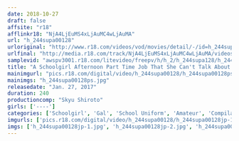 ```yaml
---
date: 2018-10-27
draft: false
affsite: "r18"
afflinkr18: "NjA4LjEuMS4xLjAuMC4wLjAuMA"
url: "h_244supa00128"
urloriginal: "http://www.r18.com/videos/vod/movies/detail/-/id=h_244supa00128"
urlfinal: "http://media.r18.com/track/NjA4LjEuMS4xLjAuMC4wLjAuMA/videos/vod/movies/detail/-/id=h_244supa00128"
samplevid: "awspv3001.r18.com/litevideo/freepv/h/h_2/h_244supa128/h_244supa128_dmb_w.mp4"
title: "A Schoolgirl Afternoon Part Time Job That She Can't Talk About with Her Parents Or Anyone At School Super Best 2 4 Hours Special!!"
mainimgurl: "pics.r18.com/digital/video/h_244supa00128/h_244supa00128ps.jpg"
mainimgs: "h_244supa00128ps.jpg"
releasedate: "Jan. 27, 2017"
duration: 240
productioncomp: "Skyu Shiroto"
girls: ['----']
categories: ['Schoolgirl', 'Gal', 'School Uniform', 'Amateur', 'Compilation', 'Over 4 Hours', 'Hi-Def']
imgurls: ['pics.r18.com/digital/video/h_244supa00128/h_244supa00128jp-1.jpg', 'pics.r18.com/digital/video/h_244supa00128/h_244supa00128jp-2.jpg', 'pics.r18.com/digital/video/h_244supa00128/h_244supa00128jp-3.jpg', 'pics.r18.com/digital/video/h_244supa00128/h_244supa00128jp-4.jpg', 'pics.r18.com/digital/video/h_244supa00128/h_244supa00128jp-5.jpg', 'pics.r18.com/digital/video/h_244supa00128/h_244supa00128jp-6.jpg', 'pics.r18.com/digital/video/h_244supa00128/h_244supa00128jp-7.jpg', 'pics.r18.com/digital/video/h_244supa00128/h_244supa00128jp-8.jpg', 'pics.r18.com/digital/video/h_244supa00128/h_244supa00128jp-9.jpg', 'pics.r18.com/digital/video/h_244supa00128/h_244supa00128jp-10.jpg', 'pics.r18.com/digital/video/h_244supa00128/h_244supa00128jp-11.jpg', 'pics.r18.com/digital/video/h_244supa00128/h_244supa00128jp-12.jpg', 'pics.r18.com/digital/video/h_244supa00128/h_244supa00128jp-13.jpg', 'pics.r18.com/digital/video/h_244supa00128/h_244supa00128jp-14.jpg', 'pics.r18.com/digital/video/h_244supa00128/h_244supa00128jp-15.jpg', 'pics.r18.com/digital/video/h_244supa00128/h_244supa00128jp-16.jpg', 'pics.r18.com/digital/video/h_244supa00128/h_244supa00128jp-17.jpg', 'pics.r18.com/digital/video/h_244supa00128/h_244supa00128jp-18.jpg', 'pics.r18.com/digital/video/h_244supa00128/h_244supa00128jp-19.jpg', 'pics.r18.com/digital/video/h_244supa00128/h_244supa00128jp-20.jpg']
imgs: ['h_244supa00128jp-1.jpg', 'h_244supa00128jp-2.jpg', 'h_244supa00128jp-3.jpg', 'h_244supa00128jp-4.jpg', 'h_244supa00128jp-5.jpg', 'h_244supa00128jp-6.jpg', 'h_244supa00128jp-7.jpg', 'h_244supa00128jp-8.jpg', 'h_244supa00128jp-9.jpg', 'h_244supa00128jp-10.jpg', 'h_244supa00128jp-11.jpg', 'h_244supa00128jp-12.jpg', 'h_244supa00128jp-13.jpg', 'h_244supa00128jp-14.jpg', 'h_244supa00128jp-15.jpg', 'h_244supa00128jp-16.jpg', 'h_244supa00128jp-17.jpg', 'h_244supa00128jp-18.jpg', 'h_244supa00128jp-19.jpg', 'h_244supa00128jp-20.jpg']
---
```

